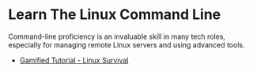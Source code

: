 # Learn The Linux Command Line

Command-line proficiency is an invaluable skill in many tech roles, especially
for managing remote Linux servers and using advanced tools.

- [Gamified Tutorial - Linux Survival](https://linuxsurvival.com)